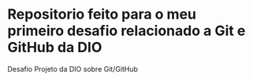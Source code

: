 # Repositorio feito para o meu primeiro desafio relacionado a Git e GitHub da DIO
Desafio Projeto da DIO sobre Git/GitHub
